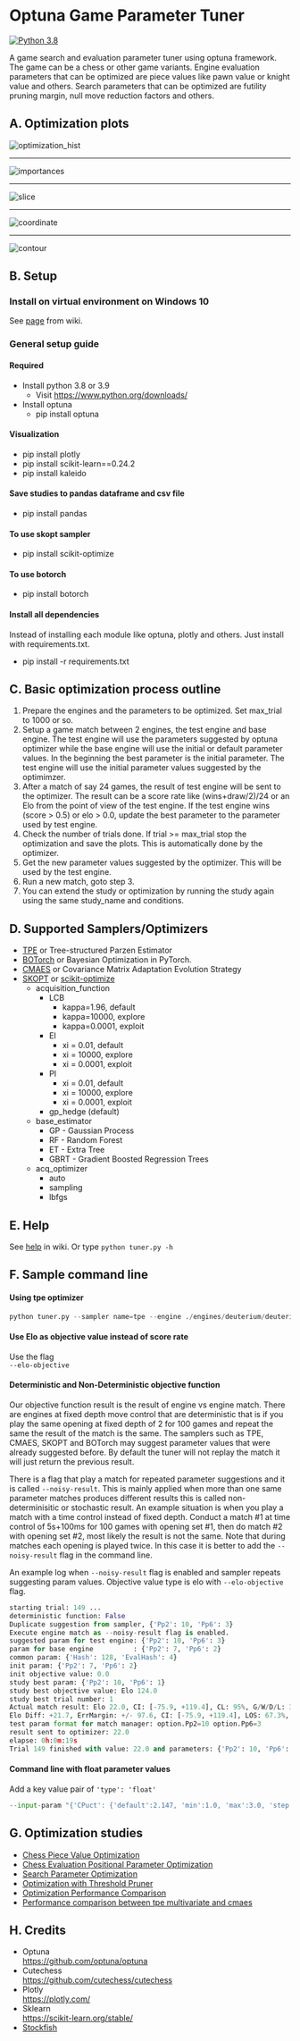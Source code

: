 # Optuna Game Parameter Tuner
[![Python 3.8](https://img.shields.io/badge/Python-%203.8%20%7C%203.9%20-cyan.svg)](https://www.python.org/downloads/release/python-380/)

A game search and evaluation parameter tuner using optuna framework. The game can be a chess or other game variants. Engine evaluation parameters that can be optimized are piece values like pawn value or knight value and others. Search parameters that can be optimized are futility pruning margin, null move reduction factors and others. 

## A. Optimization plots
![optimization_hist](https://camo.githubusercontent.com/4b10ec65d7b90f9ddac8b34e742b8278082ee5bf/68747470733a2f2f692e696d6775722e636f6d2f446877454652332e706e67)
***
![importances](https://camo.githubusercontent.com/e6111720a20e9d388098301e266ed5e357b99945/68747470733a2f2f692e696d6775722e636f6d2f326c684c7739592e706e67)
***
![slice](https://camo.githubusercontent.com/64444f11e3e03486b116af23da69f1dade6be96c/68747470733a2f2f692e696d6775722e636f6d2f774d32433341612e706e67)
***
![coordinate](https://camo.githubusercontent.com/fb2fef71e34d9db89140613202e0b57954d4cc63/68747470733a2f2f692e696d6775722e636f6d2f384473695835312e706e67)
***
![contour](https://camo.githubusercontent.com/debbbccaab8b714aea3789bddf3c15750098a13c/68747470733a2f2f692e696d6775722e636f6d2f4b533861704f652e706e67)

## B. Setup

### Install on virtual environment on Windows 10
See [page](https://github.com/fsmosca/Optuna-Game-Parameter-Tuner/wiki/Windows-10-setup) from wiki.

### General setup guide

#### Required
* Install python 3.8 or 3.9
  * Visit https://www.python.org/downloads/
* Install optuna
  * pip install optuna
  
#### Visualization
* pip install plotly
* pip install scikit-learn==0.24.2
* pip install kaleido

#### Save studies to pandas dataframe and csv file
* pip install pandas

#### To use skopt sampler
* pip install scikit-optimize

#### To use botorch
* pip install botorch

#### Install all dependencies
Instead of installing each module like optuna, plotly and others. Just install with requirements.txt.  
* pip install -r requirements.txt
  
## C. Basic optimization process outline
1. Prepare the engines and the parameters to be optimized. Set max_trial to 1000 or so.
2. Setup a game match between 2 engines, the test engine and base engine. The test engine will use the parameters suggested by optuna optimizer while the base engine will use the initial or default parameter values. In the beginning the best parameter is the initial parameter. The test engine will use the initial parameter values suggested by the optimimzer.
3. After a match of say 24 games, the result of test engine will be sent to the optimizer. The result can be a score rate like (wins+draw/2)/24 or an Elo from the point of view of the test engine. If the test engine wins (score > 0.5) or elo > 0.0, update the best parameter to the parameter used by test engine.
4. Check the number of trials done. If trial >= max_trial stop the optimization and save the plots. This is automatically done by the optimizer.
5. Get the new parameter values suggested by the optimizer. This will be used by the test engine.
6. Run a new match, goto step 3.
7. You can extend the study or optimization by running the study again using the same study_name and conditions.

## D. Supported Samplers/Optimizers
* [TPE](https://optuna.readthedocs.io/en/stable/reference/generated/optuna.samplers.TPESampler.html#optuna.samplers.TPESampler) or Tree-structured Parzen Estimator
* [BOTorch](https://github.com/pytorch/botorch) or Bayesian Optimization in PyTorch.
* [CMAES](https://optuna.readthedocs.io/en/stable/reference/generated/optuna.integration.PyCmaSampler.html) or Covariance Matrix Adaptation Evolution Strategy
* [SKOPT](https://optuna.readthedocs.io/en/stable/reference/generated/optuna.integration.SkoptSampler.html) or [scikit-optimize](https://scikit-optimize.github.io/stable/modules/generated/skopt.optimizer.Optimizer.html#skopt.optimizer.Optimizer)
  * acquisition_function
    * LCB
      * kappa=1.96, default
      * kappa=10000, explore
      * kappa=0.0001, exploit
    * EI
      * xi = 0.01, default
      * xi = 10000, explore
      * xi = 0.0001, exploit
    * PI
      * xi = 0.01, default
      * xi = 10000, explore
      * xi = 0.0001, exploit
    * gp_hedge (default)
  * base_estimator
    * GP - Gaussian Process
    * RF - Random Forest
    * ET - Extra Tree
    * GBRT - Gradient Boosted Regression Trees
  * acq_optimizer
    * auto
    * sampling
    * lbfgs

## E. Help
See [help](https://github.com/fsmosca/Optuna-Game-Parameter-Tuner/wiki/Help) in wiki.
Or type `python tuner.py -h`

## F. Sample command line
#### Using tpe optimizer
```python
python tuner.py --sampler name=tpe --engine ./engines/deuterium/deuterium --concurrency 6 --opening-file ./start_opening/ogpt_chess_startpos.epd --opening-format epd --input-param "{'PawnValueEn': {'default':92, 'min':90, 'max':120, 'step':2}, 'BishopValueOp': {'default':350, 'min':290, 'max':350, 'step':3}}" --games-per-trial 24 --plot --base-time-sec 15 --inc-time-sec 0.1 --study-name study1 --pgn-output study1.pgn --trials 100 --common-param "{'Hash': 128}"
```

#### Use Elo as objective value instead of score rate
Use the flag  
`--elo-objective`

#### Deterministic and Non-Deterministic objective function
Our objective function result is the result of engine vs engine match. There are engines at fixed depth move control that are deterministic that is if you play the same opening at fixed depth of 2 for 100 games and repeat the same the result of the match is the same. The samplers such as TPE, CMAES, SKOPT and BOTorch may suggest parameter values that were already suggested before. By default the tuner will not replay the match it will just return the previous result.

There is a flag that play a match for repeated parameter suggestions and it is called `--noisy-result`. This is mainly applied when more than one same parameter matches produces different results this is called non-determinisitic or stochastic result. An example situation is when you play a match with a time control instead of fixed depth. Conduct a match #1 at time control of 5s+100ms for 100 games with opening set #1, then do match #2 with opening set #2, most likely the result is not the same. Note that during matches each opening is played twice. In this case it is better to add the `--noisy-result` flag in the command line.

An example log when `--noisy-result` flag is enabled and sampler repeats suggesting param values. Objective value type is elo with `--elo-objective` flag.  
```python
starting trial: 149 ...
deterministic function: False
Duplicate suggestion from sampler, {'Pp2': 10, 'Pp6': 3}
Execute engine match as --noisy-result flag is enabled.
suggested param for test engine: {'Pp2': 10, 'Pp6': 3}
param for base engine          : {'Pp2': 7, 'Pp6': 2}
common param: {'Hash': 128, 'EvalHash': 4}
init param: {'Pp2': 7, 'Pp6': 2}
init objective value: 0.0
study best param: {'Pp2': 10, 'Pp6': 1}
study best objective value: Elo 124.0
study best trial number: 1
Actual match result: Elo 22.0, CI: [-75.9, +119.4], CL: 95%, G/W/D/L: 32/11/12/9, POV: optimizer
Elo Diff: +21.7, ErrMargin: +/- 97.6, CI: [-75.9, +119.4], LOS: 67.3%, DrawRatio: 37.50%
test param format for match manager: option.Pp2=10 option.Pp6=3
result sent to optimizer: 22.0
elapse: 0h:0m:19s
Trial 149 finished with value: 22.0 and parameters: {'Pp2': 10, 'Pp6': 3}. Best is trial 1 with value: 124.0.
```

#### Command line with float parameter values
Add a key value pair of `'type': 'float'`
```python
--input-param "{'CPuct': {'default':2.147, 'min':1.0, 'max':3.0, 'step':0.05, 'type': 'float'}, 'CPuctBase': {'default':18368.0, 'min':15000.0, 'max':20000.0, 'step':2.0, 'type': 'float'}, 'CPuctFactor': {'default':2.82, 'min':0.5, 'max':3.5, 'step':0.05, 'type': 'float'}, 'FpuValue': {'default':0.443, 'min':-0.1, 'max':1.2, 'step':0.05, 'type': 'float'}, 'PolicyTemperature': {'default':1.61, 'min':0.5, 'max':3.0, 'step':0.05, 'type': 'float'}}"
```


## G. Optimization studies

* [Chess Piece Value Optimization](https://github.com/fsmosca/Optuna-Game-Parameter-Tuner/wiki/Chess-piece-value-optimization)
* [Chess Evaluation Positional Parameter Optimization](https://github.com/fsmosca/Optuna-Game-Parameter-Tuner/wiki/Chess-Evaluation-Positional-Parameter-Optimization)
* [Search Parameter Optimization](https://github.com/fsmosca/Optuna-Game-Parameter-Tuner/wiki/Search-Parameter-Optimization)
* [Optimization with Threshold Pruner](https://github.com/fsmosca/Optuna-Game-Parameter-Tuner/commit/eb595ecb7a752cf2db6d8752b7480c59f696c7b7#commitcomment-42769655)
* [Optimization Performance Comparison](https://github.com/fsmosca/Optuna-Game-Parameter-Tuner/wiki/Performance-comparison)
* [Performance comparison between tpe multivariate and cmaes](https://github.com/fsmosca/Optuna-Game-Parameter-Tuner/wiki/Performance-comparison-between-tpe-multivariate-and-cmaes)

## H. Credits
* Optuna  
https://github.com/optuna/optuna
* Cutechess  
https://github.com/cutechess/cutechess
* Plotly  
https://plotly.com/
* Sklearn  
https://scikit-learn.org/stable/
* [Stockfish](https://stockfishchess.org/)
